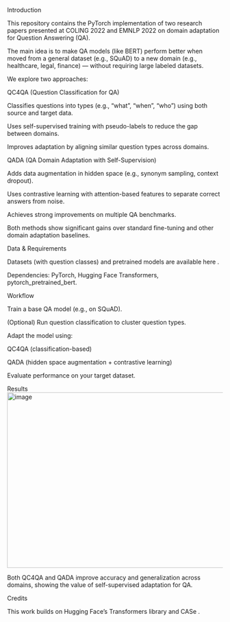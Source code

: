 Introduction

This repository contains the PyTorch implementation of two research papers presented at COLING 2022 and EMNLP 2022 on domain adaptation for Question Answering (QA).

The main idea is to make QA models (like BERT) perform better when moved from a general dataset (e.g., SQuAD) to a new domain (e.g., healthcare, legal, finance) — without requiring large labeled datasets.

We explore two approaches:

QC4QA (Question Classification for QA)

Classifies questions into types (e.g., “what”, “when”, “who”) using both source and target data.

Uses self-supervised training with pseudo-labels to reduce the gap between domains.

Improves adaptation by aligning similar question types across domains.

QADA (QA Domain Adaptation with Self-Supervision)

Adds data augmentation in hidden space (e.g., synonym sampling, context dropout).

Uses contrastive learning with attention-based features to separate correct answers from noise.

Achieves strong improvements on multiple QA benchmarks.

Both methods show significant gains over standard fine-tuning and other domain adaptation baselines.

Data & Requirements

Datasets (with question classes) and pretrained models are available here
.

Dependencies: PyTorch, Hugging Face Transformers, pytorch_pretrained_bert.

Workflow

Train a base QA model (e.g., on SQuAD).

(Optional) Run question classification to cluster question types.

Adapt the model using:

QC4QA (classification-based)

QADA (hidden space augmentation + contrastive learning)

Evaluate performance on your target dataset.

Results
<img width="833" height="409" alt="image" src="https://github.com/user-attachments/assets/2d90f892-e6f9-44ae-826a-3ac3a36a51c7" />

Both QC4QA and QADA improve accuracy and generalization across domains, showing the value of self-supervised adaptation for QA.

Credits

This work builds on Hugging Face’s Transformers library and CASe
.
